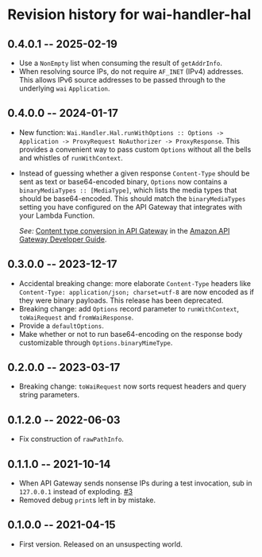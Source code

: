 # Revision history for wai-handler-hal

## 0.4.0.1 -- 2025-02-19

- Use a `NonEmpty` list when consuming the result of `getAddrInfo`.
- When resolving source IPs, do not require `AF_INET` (IPv4)
  addresses. This allows IPv6 source addresses to be passed through to
  the underlying `wai` `Application`.

## 0.4.0.0 -- 2024-01-17

- New function: `Wai.Handler.Hal.runWithOptions :: Options ->
  Application -> ProxyRequest NoAuthorizer -> ProxyResponse`. This
  provides a convenient way to pass custom `Options` without all the
  bells and whistles of `runWithContext`.

- Instead of guessing whether a given response `Content-Type` should
  be sent as text or base64-encoded binary, `Options` now contains a
  `binaryMediaTypes :: [MediaType]`, which lists the media types that
  should be base64-encoded. This should match the `binaryMediaTypes`
  setting you have configured on the API Gateway that integrates with
  your Lambda Function.

  _See:_ [Content type conversion in API
    Gateway](https://docs.aws.amazon.com/apigateway/latest/developerguide/api-gateway-payload-encodings-workflow.html)
    in the [Amazon API Gateway Developer
    Guide](https://docs.aws.amazon.com/apigateway/latest/developerguide/).

## 0.3.0.0 -- 2023-12-17

- Accidental breaking change: more elaborate `Content-Type` headers
  like `Content-Type: application/json; charset=utf-8` are now encoded
  as if they were binary payloads. This release has been deprecated.
- Breaking change: add `Options` record parameter to `runWithContext`,
  `toWaiRequest` and `fromWaiResponse`.
- Provide a `defaultOptions`.
- Make whether or not to run base64-encoding on the response body customizable
  through `Options.binaryMimeType`.

## 0.2.0.0 -- 2023-03-17

- Breaking change: `toWaiRequest` now sorts request headers and query string
  parameters.

## 0.1.2.0 -- 2022-06-03

- Fix construction of `rawPathInfo`.

## 0.1.1.0 -- 2021-10-14

- When API Gateway sends nonsense IPs during a test invocation, sub in
  `127.0.0.1` instead of exploding.
  [#3](https://github.com/bellroy/wai-handler-hal/issues/3)
- Removed debug `print`s left in by mistake.

## 0.1.0.0 -- 2021-04-15

- First version. Released on an unsuspecting world.
